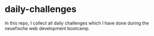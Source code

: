 # daily-challenges
In this repo, I collect all daily challenges which I have done during the neuefische web development bootcamp.
